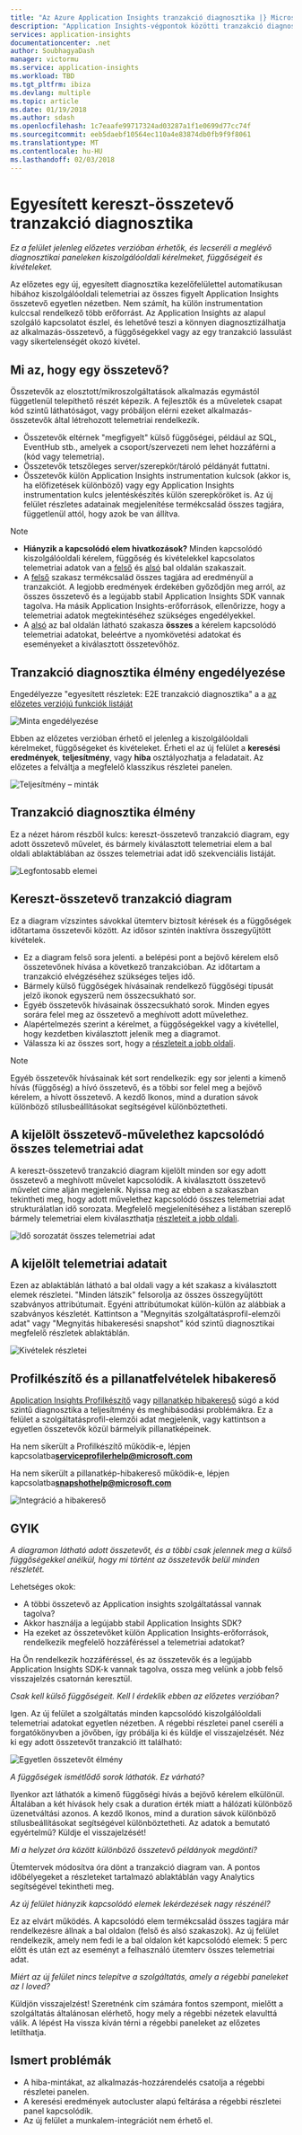 ```yaml
---
title: "Az Azure Application Insights tranzakció diagnosztika |} Microsoft Docs"
description: "Application Insights-végpontok közötti tranzakció diagnosztika"
services: application-insights
documentationcenter: .net
author: SoubhagyaDash
manager: victormu
ms.service: application-insights
ms.workload: TBD
ms.tgt_pltfrm: ibiza
ms.devlang: multiple
ms.topic: article
ms.date: 01/19/2018
ms.author: sdash
ms.openlocfilehash: 1c7eaafe99717324ad03287a1f1e0699d77cc74f
ms.sourcegitcommit: eeb5daebf10564ec110a4e83874db0fb9f9f8061
ms.translationtype: MT
ms.contentlocale: hu-HU
ms.lasthandoff: 02/03/2018
---
```

# <a name="unified-cross-component-transaction-diagnostics"></a>Egyesített kereszt-összetevő tranzakció diagnosztika

*Ez a felület jelenleg előzetes verzióban érhetők, és lecseréli a meglévő diagnosztikai paneleken kiszolgálóoldali kérelmeket, függőségeit és kivételeket.*

Az előzetes egy új, egyesített diagnosztika kezelőfelülettel automatikusan hibához kiszolgálóoldali telemetriai az összes figyelt Application Insights összetevő egyetlen nézetben. Nem számít, ha külön instrumentation kulccsal rendelkező több erőforrást. Az Application Insights az alapul szolgáló kapcsolatot észlel, és lehetővé teszi a könnyen diagnosztizálhatja az alkalmazás-összetevő, a függőségekkel vagy az egy tranzakció lassulást vagy sikertelenségét okozó kivétel.

## <a name="what-is-a-component"></a>Mi az, hogy egy összetevő?

Összetevők az elosztott/mikroszolgáltatások alkalmazás egymástól függetlenül telepíthető részét képezik. A fejlesztők és a műveletek csapat kód szintű láthatóságot, vagy próbáljon elérni ezeket alkalmazás-összetevők által létrehozott telemetriai rendelkezik.

* Összetevők eltérnek "megfigyelt" külső függőségei, például az SQL, EventHub stb., amelyek a csoport/szervezeti nem lehet hozzáférni a (kód vagy telemetria).
* Összetevők tetszőleges server/szerepkör/tároló példányát futtatni.
* Összetevők külön Application Insights instrumentation kulcsok (akkor is, ha előfizetések különböző) vagy egy Application Insights instrumentation kulcs jelentéskészítés külön szerepköröket is. Az új felület részletes adatainak megjelenítése termékcsalád összes tagjára, függetlenül attól, hogy azok be van állítva.

> [!NOTE]
> * **Hiányzik a kapcsolódó elem hivatkozások?** Minden kapcsolódó kiszolgálóoldali kérelem, függőség és kivételekkel kapcsolatos telemetriai adatok van a [felső](#cross-component-transaction-chart) és [alsó](#all-telemetry-related-to-the-selected-component-operation) bal oldalán szakaszait. 
> * A [felső](#cross-component-transaction-chart) szakasz termékcsalád összes tagjára ad eredményül a tranzakciót. A legjobb eredmények érdekében győződjön meg arról, az összes összetevő és a legújabb stabil Application Insights SDK vannak tagolva. Ha másik Application Insights-erőforrások, ellenőrizze, hogy a telemetriai adatok megtekintéséhez szükséges engedélyekkel.
> * A [alsó](#all-telemetry-related-to-the-selected-component-operation) az bal oldalán látható szakasza **összes** a kérelem kapcsolódó telemetriai adatokat, beleértve a nyomkövetési adatokat és eseményeket a kiválasztott összetevőhöz.

## <a name="enable-transaction-diagnostics-experience"></a>Tranzakció diagnosztika élmény engedélyezése
Engedélyezze "egyesített részletek: E2E tranzakció diagnosztika" a a [az előzetes verziójú funkciók listáját](app-insights-previews.md)

![Minta engedélyezése](media/app-insights-e2eTxn-diagnostics/previews.png)

Ebben az előzetes verzióban érhető el jelenleg a kiszolgálóoldali kérelmeket, függőségeket és kivételeket. Érheti el az új felület a **keresési eredmények**, **teljesítmény**, vagy **hiba** osztályozhatja a feladatait. Az előzetes a felváltja a megfelelő klasszikus részletei panelen.

![Teljesítmény – minták](media/app-insights-e2eTxn-diagnostics/performanceSamplesClickThrough.png)

## <a name="transaction-diagnostics-experience"></a>Tranzakció diagnosztika élmény
Ez a nézet három részből kulcs: kereszt-összetevő tranzakció diagram, egy adott összetevő művelet, és bármely kiválasztott telemetriai elem a bal oldali ablaktáblában az összes telemetriai adat idő szekvenciális listáját.

![Legfontosabb elemei](media/app-insights-e2eTxn-diagnostics/3partsCrossComponent.png)

## <a name="cross-component-transaction-chart"></a>Kereszt-összetevő tranzakció diagram

Ez a diagram vízszintes sávokkal ütemterv biztosít kérések és a függőségek időtartama összetevői között. Az idősor szintén inaktívra összegyűjtött kivételek.

* Ez a diagram felső sora jelenti. a belépési pont a bejövő kérelem első összetevőnek hívása a következő tranzakcióban. Az időtartam a tranzakció elvégzéséhez szükséges teljes idő.
* Bármely külső függőségek hívásainak rendelkező függőségi típusát jelző ikonok egyszerű nem összecsukható sor.
* Egyéb összetevők hívásainak összecsukható sorok. Minden egyes sorára felel meg az összetevő a meghívott adott művelethez.
* Alapértelmezés szerint a kérelmet, a függőségekkel vagy a kivétellel, hogy kezdetben kiválasztott jelenik meg a diagramot.
* Válassza ki az összes sort, hogy a [részleteit a jobb oldali](#details-of-the-selected-telemetry). 

> [!NOTE]
Egyéb összetevők hívásainak két sort rendelkezik: egy sor jelenti a kimenő hívás (függőség) a hívó összetevő, és a többi sor felel meg a bejövő kérelem, a hívott összetevő. A kezdő Ikonos, mind a duration sávok különböző stílusbeállításokat segítségével különböztetheti.

## <a name="all-telemetry-related-to-the-selected-component-operation"></a>A kijelölt összetevő-művelethez kapcsolódó összes telemetriai adat

A kereszt-összetevő tranzakció diagram kijelölt minden sor egy adott összetevő a meghívott művelet kapcsolódik. A kiválasztott összetevő művelet címe alján megjelenik. Nyissa meg az ebben a szakaszban tekintheti meg, hogy adott művelethez kapcsolódó összes telemetriai adat strukturálatlan idő sorozata. Megfelelő megjelenítéséhez a listában szereplő bármely telemetriai elem kiválaszthatja [részleteit a jobb oldali](#details-of-the-selected-telemetry).

![Idő sorozatát összes telemetriai adat](media/app-insights-e2eTxn-diagnostics/allTelemetryDrawerOpened.png)

## <a name="details-of-the-selected-telemetry"></a>A kijelölt telemetriai adatait

Ezen az ablaktáblán látható a bal oldali vagy a két szakasz a kiválasztott elemek részletei. "Minden látszik" felsorolja az összes összegyűjtött szabványos attribútumait. Egyéni attribútumokat külön-külön az alábbiak a szabványos készletét. Kattintson a "Megnyitás szolgáltatásprofil-elemzői adat" vagy "Megnyitás hibakeresési snapshot" kód szintű diagnosztikai megfelelő részletek ablaktáblán.

![Kivételek részletei](media/app-insights-e2eTxn-diagnostics/exceptiondetail.png)

## <a name="profiler-and-snapshot-debugger"></a>Profilkészítő és a pillanatfelvételek hibakereső

[Application Insights Profilkészítő](app-insights-profiler.md) vagy [pillanatkép hibakereső](app-insights-snapshot-debugger.md) súgó a kód szintű diagnosztika a teljesítmény és meghibásodási problémákra. Ez a felület a szolgáltatásprofil-elemzői adat megjelenik, vagy kattintson a egyetlen összetevők közül bármelyik pillanatképeinek.

Ha nem sikerült a Profilkészítő működik-e, lépjen kapcsolatba**serviceprofilerhelp@microsoft.com**

Ha nem sikerült a pillanatkép-hibakereső működik-e, lépjen kapcsolatba**snapshothelp@microsoft.com**

![Integráció a hibakereső](media/app-insights-e2eTxn-diagnostics/debugSnapshot.png)

## <a name="faq"></a>GYIK

*A diagramon látható adott összetevőt, és a többi csak jelennek meg a külső függőségekkel anélkül, hogy mi történt az összetevők belül minden részletét.*

Lehetséges okok:

* A többi összetevő az Application insights szolgáltatással vannak tagolva?
* Akkor használja a legújabb stabil Application Insights SDK?
* Ha ezeket az összetevőket külön Application Insights-erőforrások, rendelkezik megfelelő hozzáféréssel a telemetriai adatokat?

Ha Ön rendelkezik hozzáféréssel, és az összetevők és a legújabb Application Insights SDK-k vannak tagolva, ossza meg velünk a jobb felső visszajelzés csatornán keresztül.

*Csak kell külső függőségeit. Kell I érdeklik ebben az előzetes verzióban?*

Igen. Az új felület a szolgáltatás minden kapcsolódó kiszolgálóoldali telemetriai adatokat egyetlen nézetben. A régebbi részletei panel cseréli a forgatókönyvben a jövőben, így próbálja ki és küldje el visszajelzését. Néz ki egy adott összetevőt tranzakció itt található:

![Egyetlen összetevőt élmény](media/app-insights-e2eTxn-diagnostics/singleComponent.png)

*A függőségek ismétlődő sorok láthatók. Ez várható?*

Ilyenkor azt láthatók a kimenő függőségi hívás a bejövő kérelem elkülönül. Általában a két hívások hely csak a duration érték miatt a hálózati különböző üzenetváltási azonos. A kezdő Ikonos, mind a duration sávok különböző stílusbeállításokat segítségével különböztetheti. Az adatok a bemutató egyértelmű? Küldje el visszajelzését!

*Mi a helyzet óra között különböző összetevő példányok megdönti?*

Ütemtervek módosítva óra dönt a tranzakció diagram van. A pontos időbélyegeket a részleteket tartalmazó ablaktáblán vagy Analytics segítségével tekintheti meg.

*Az új felület hiányzik kapcsolódó elemek lekérdezések nagy részénél?*

Ez az elvárt működés. A kapcsolódó elem termékcsalád összes tagjára már rendelkezésre állnak a bal oldalon (felső és alsó szakaszok). Az új felület rendelkezik, amely nem fedi le a bal oldalon két kapcsolódó elemek: 5 perc előtt és után ezt az eseményt a felhasználó ütemterv összes telemetriai adat.

*Miért az új felület nincs telepítve a szolgáltatás, amely a régebbi paneleket az I loved?*

Küldjön visszajelzést! Szeretnénk cím számára fontos szempont, mielőtt a szolgáltatás általánosan elérhető, hogy mely a régebbi nézetek elavulttá válik. A lépést Ha vissza kíván térni a régebbi paneleket az előzetes letilthatja.

## <a name="known-issues"></a>Ismert problémák

* A hiba-mintákat, az alkalmazás-hozzárendelés csatolja a régebbi részletei panelen.
* A keresési eredmények autocluster alapú feltárása a régebbi részletei panel kapcsolódik.
* Az új felület a munkalem-integrációt nem érhető el.
